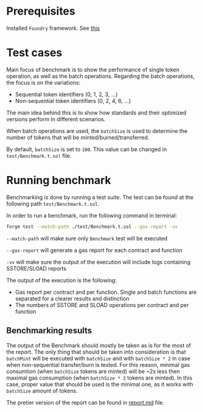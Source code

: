 # Prerequisites

Installed `Foundry` framework. See [this](https://github.com/foundry-rs/foundry)

# Test cases

Main focus of benchmark is to show the performance of single token operation, as well as the batch operations.
Regarding the batch operations, the focus is on the variations:

- Sequential token identifiers (0, 1, 2, 3, ...)
- Non-sequential token identifiers (0, 2, 4, 6, ...)

The main idea behind this is to show how standards and their optimized versions perform in different scenarios.

When batch operations are used, the `batchSize` is used to determine the number of tokens that will be minted/burned/transferred.

By default, `batchSize` is set to `100`. This value can be changed in `test/Benchmark.t.sol` file.

# Running benchmark

Benchmarking is done by running a test suite. The test can be found at the following path `test/Benchmark.t.sol`.

In order to run a benchmark, run the following command in terminal:

```bash
forge test --match-path ./test/Benchmark.t.sol --gas-report -vv
```

`--match-path` will make sure only `Benchmark` test will be executed

`--gas-report` will generate a gas report for each contract and function

`-vv` will make sure the output of the execution will include logs containing SSTORE/SLOAD reports

The output of the execution is the following:
- Gas report per contract and per function. Single and batch functions are separated for a clearer results and distinction
- The numbers of SSTORE and SLOAD operations per contract and per function

## Benchmarking results

The output of the Benchmark should mostly be taken as is for the most of the report.
The only thing that should be taken into consideration is that `batchMint` will be executed
with `batchSize` and with `batchSize * 2` in case when non-sequential transfer/burn is tested.
For this reason, minimal gas consumtion (when `batchSize` tokens are minted)
will be ~2x less then maximal gas consumption (when `batchSize * 2` tokens are minted).
In this case, proper value that should be used is the minimal one, as it works with `batchSize` 
amount of tokens.

The pretier version of the report can be found in [report.md](./report.md) file.